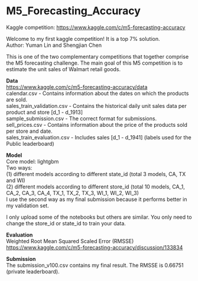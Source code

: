 # M5_Forecasting_Accuracy
Kaggle competition: https://www.kaggle.com/c/m5-forecasting-accuracy  

Welcome to my first kaggle competition! It is a top 7% solution.  
Author: Yuman Lin and Shengjian Chen  

This is one of the two complementary competitions that together comprise the M5 forecasting challenge. The main goal of this M5 competition is to estimate the unit sales of Walmart retail goods.   


**Data**  
https://www.kaggle.com/c/m5-forecasting-accuracy/data  
calendar.csv - Contains information about the dates on which the products are sold.  
sales_train_validation.csv - Contains the historical daily unit sales data per product and store [d_1 - d_1913]  
sample_submission.csv - The correct format for submissions.   
sell_prices.csv - Contains information about the price of the products sold per store and date.  
sales_train_evaluation.csv - Includes sales [d_1 - d_1941] (labels used for the Public leaderboard)  

**Model**  
Core model: lightgbm  
Two ways:   
(1) different models according to different state_id (total 3 models, CA, TX and WI)  
(2) different models according to different store_id (total 10 models, CA_1, CA_2, CA_3, CA_4, TX_1, TX_2, TX_3, WI_1, WI_2, WI_3)  
I use the second way as my final submission because it performs better in my validation set.  

I only upload some of the notebooks but others are similar. You only need to change the store_id or state_id to train your data.  

**Evaluation**  
Weighted Root Mean Squared Scaled Error (RMSSE)  
https://www.kaggle.com/c/m5-forecasting-accuracy/discussion/133834  

**Submission**  
The submission_v100.csv contains my final result. The RMSSE is 0.66751 (private leaderboard).  
